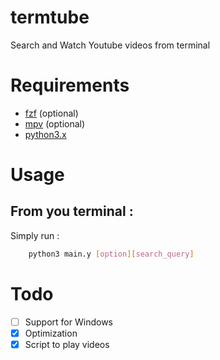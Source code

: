 # termtube
Search and Watch Youtube videos from terminal
# Requirements
- [fzf](https://github.com/junegunn/fzf) (optional)
- [mpv](https://mpv.io/installation/) (optional)
- [python3.x](https://www.python.org/downloads/)

# Usage
## From you terminal :

Simply run :
```bash
    python3 main.y [option][search_query]
```
# Todo
- [ ] Support for Windows
- [x] Optimization
- [x] Script to play videos
